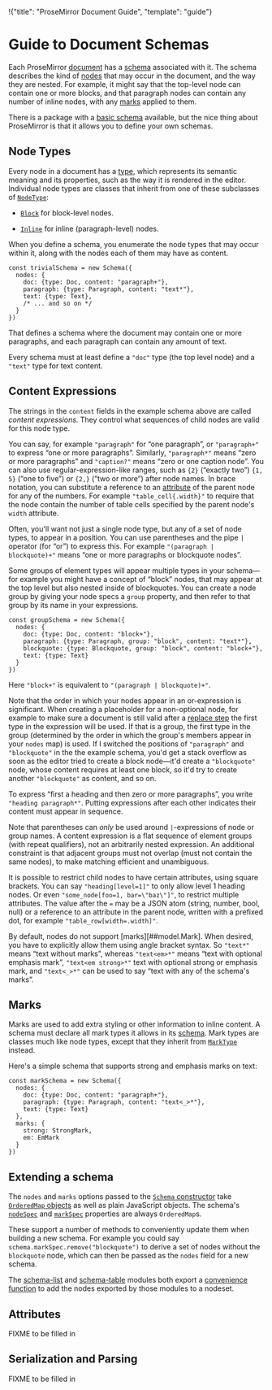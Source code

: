 !{"title": "ProseMirror Document Guide",
  "template": "guide"}

# Guide to Document Schemas

Each ProseMirror [document](doc.html) has a [schema](##model.Schema)
associated with it. The schema describes the kind of
[nodes](##model.Node) that may occur in the document, and the way they
are nested. For example, it might say that the top-level node can
contain one or more blocks, and that paragraph nodes can contain any
number of inline nodes, with any [marks](##model.Mark) applied to
them.

There is a package with a [basic schema](##schema-basic) available,
but the nice thing about ProseMirror is that it allows you to define
your own schemas.

## Node Types

Every node in a document has a [type](##model.NodeType), which represents
its semantic meaning and its properties, such as the way it is
rendered in the editor. Individual node types are classes that inherit
from one of these subclasses of [`NodeType`](##model.NodeType):

 * [`Block`](##model.Block) for block-level nodes.

 * [`Inline`](##model.Inline) for inline (paragraph-level) nodes.

When you define a schema, you enumerate the node types that may occur
within it, along with the nodes each of them may have as content.

```
const trivialSchema = new Schema({
  nodes: {
    doc: {type: Doc, content: "paragraph+"},
    paragraph: {type: Paragraph, content: "text*"},
    text: {type: Text},
    /* ... and so on */
  }
})
```

That defines a schema where the document may contain one or more
paragraphs, and each paragraph can contain any amount of text.

Every schema must at least define a `"doc"` type (the top level node)
and a `"text"` type for text content.

## Content Expressions

The strings in the `content` fields in the example schema above are
called _content expressions_. They control what sequences of child
nodes are valid for this node type.

You can say, for example `"paragraph"` for “one paragraph”, or
`"paragraph+"` to express “one or more paragraphs”. Similarly,
`"paragraph*"` means “zero or more paragraphs” and `"caption?"` means
“zero or one caption node”. You can also use regular-expression-like
ranges, such as `{2}` (“exactly two”) `{1, 5}` (“one to five”) or
`{2,}` (“two or more”) after node names. In brace notation, you can
substitute a reference to an [attribute](##model.NodeType.attrs) of the
parent node for any of the numbers. For example `"table_cell{.width}"`
to require that the node contain the number of table cells specified
by the parent node's `width` attribute.

Often, you'll want not just a single node type, but any of a set of
node types, to appear in a position. You can use parentheses and the
pipe `|` operator (for “or”) to express this. For example `"(paragraph
| blockquote)+"` means “one or more paragraphs or blockquote nodes”.

Some groups of element types will appear multiple types in your
schema—for example you might have a concept of “block” nodes, that may
appear at the top level but also nested inside of blockquotes. You can
create a node group by giving your node specs a `group` property, and
then refer to that group by its name in your expressions.

```
const groupSchema = new Schema({
  nodes: {
    doc: {type: Doc, content: "block+"},
    paragraph: {type: Paragraph, group: "block", content: "text*"},
    blockquote: {type: Blockquote, group: "block", content: "block+"},
    text: {type: Text}
  }
})
```

Here `"block+"` is equivalent to `"(paragraph | blockquote)+"`.

Note that the order in which your nodes appear in an or-expression is
significant. When creating a placeholder for a non-optional node, for
example to make sure a document is still valid after a
[replace step](##transform.ReplaceStep) the first type in the expression
will be used. If that is a group, the first type in the group
(determined by the order in which the group's members appear in your
`nodes` map) is used. If I switched the positions of `"paragraph"` and
`"blockquote"` in the the example schema, you'd get a stack overflow
as soon as the editor tried to create a block node—it'd create a
`"blockquote"` node, whose content requires at least one block, so
it'd try to create another `"blockquote"` as content, and so on.

To express “first a heading and then zero or more paragraphs”, you
write `"heading paragraph*"`. Putting expressions after each other
indicates their content must appear in sequence.

Note that parentheses can _only_ be used around `|`-expressions of
node or group names. A content expression is a flat sequence of
element groups (with repeat qualifiers), not an arbitrarily nested
expression. An additional constraint is that adjacent groups must not
overlap (must not contain the same nodes), to make matching efficient
and unambiguous.

It is possible to restrict child nodes to have certain attributes,
using square brackets. You can say `"heading[level=1]"` to only allow
level 1 heading nodes. Or even `"some_node[foo=1, bar=\"baz\"]"`, to
restrict multiple attributes. The value after the `=` may be a JSON
atom (string, number, bool, null) or a reference to an attribute in
the parent node, written with a prefixed dot, for example
`"table_row[width=.width]"`.

By default, nodes do not support [marks][##model.Mark]. When desired,
you have to explicitly allow them using angle bracket syntax. So
`"text*"` means “text without marks”, whereas `"text<em>*"` means
“text with optional emphasis mark”, `"text<em strong>*"` text with
optional strong or emphasis mark, and `"text<_>*"` can be used to say
“text with any of the schema's marks”.

## Marks

Marks are used to add extra styling or other information to inline
content. A schema must declare all mark types it allows in its
[schema](##model.Schema). Mark types are classes much like node types,
except that they inherit from [`MarkType`](##model.MarkType) instead.

Here's a simple schema that supports strong and emphasis marks on
text:

```
const markSchema = new Schema({
  nodes: {
    doc: {type: Doc, content: "paragraph+"},
    paragraph: {type: Paragraph, content: "text<_>*"},
    text: {type: Text}
  },
  marks: {
    strong: StrongMark,
    em: EmMark
  }
})
```

## Extending a schema

The `nodes` and `marks` options passed to the
[`Schema` constructor](##model.Schema) take
[`OrderedMap` objects](##model.OrderedMap) as well as plain JavaScript
objects. The schema's [`nodeSpec`](##model.Schema.nodeSpec) and
[`markSpec`](##model.Schema.markSpec) properties are always
`OrderedMap`s.

These support a number of methods to conveniently update them when
building a new schema. For example you could say
`schema.markSpec.remove("blockquote")` to derive a set of nodes
without the `blockquote` node, which can then be passed as the `nodes`
field for a new schema.

The [schema-list](##schema-list) and [schema-table](##schema-table)
modules both export a [convenience](##schema-list.addListNodes)
[function](##schema-table.addTableNodes) to add the nodes exported by
those modules to a nodeset.

## Attributes

FIXME to be filled in

## Serialization and Parsing

FIXME to be filled in
